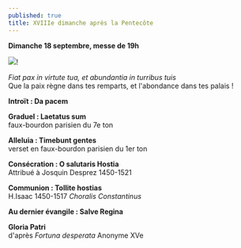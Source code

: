```yaml
---
published: true
title: XVIIIe dimanche après la Pentecôte
---
```

**Dimanche 18 septembre, messe de 19h**  

![]({{site.baseurl}}/images/Da%20pacem.jpg)!


*Fiat pax in virtute tua, et abundantia in turribus tuis*  
Que la paix règne dans tes remparts, et l'abondance dans tes palais !

**Introït : Da pacem**

**Graduel : Laetatus sum**  
faux-bourdon parisien du 7e ton

**Alleluia : Timebunt gentes**  
verset en faux-bourdon parisien du 1er ton

**Consécration : O salutaris Hostia**  
Attribué à Josquin Desprez 1450-1521

**Communion : Tollite hostias**  
H.Isaac 1450-1517 *Choralis Constantinus*

**Au dernier évangile : Salve Regina**

**Gloria Patri**  
d'après *Fortuna desperata* Anonyme XVe
